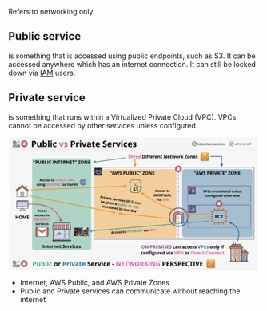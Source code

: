 Refers to networking only.

## Public service 
is something that is accessed using public endpoints, such as S3. It can be accessed anywhere which has an internet connection. It can still be locked down via [IAM](../Accounts/IAM.md) users.

## Private service
is something that runs within a Virtualized Private Cloud (VPC). VPCs cannot be accessed by other services unless configured.

![Pasted image 20250121210109.png](_atts/Pasted%20image%2020250121210109.png)

- Internet, AWS Public, and AWS Private Zones
- Public and Private services can communicate without reaching the internet